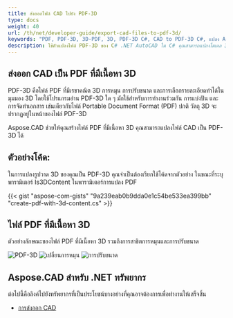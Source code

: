 ```yaml
---
title: ส่งออกไฟล์ CAD ไปยัง PDF-3D
type: docs
weight: 40
url: /th/net/developer-guide/export-cad-files-to-pdf-3d/
keywords: "PDF, PDF-3D, 3D-PDF, 3D, PDF-3D C#, CAD to PDF-3D C#, แปลง AutoCAD, แปลง autocad เป็น pdf-3d"
description: ใช้ตัวแปลงไฟล์ PDF-3D ของ C# .NET AutoCAD ใน C# คุณสามารถแปลงโมเดล 3D เป็น PDF-3D ใน C# .NET ได้เช่นกัน
---
```


## **ส่งออก CAD เป็น PDF ที่มีเนื้อหา 3D**

PDF-3D คือไฟล์ PDF ที่มีเรขาคณิต 3D การหมุน การปรับขนาด และการเลือกรายละเอียดทำได้ในมุมมอง 3D โดยใช้โปรแกรมอ่าน PDF-3D ใด ๆ มักใช้สำหรับการทำงานร่วมกัน การแบ่งปัน และการจัดทำเอกสาร เช่นเดียวกับไฟล์ Portable Document Format (PDF) ปกติ วัตถุ 3D จะปรากฏอยู่ในหน้าของไฟล์ PDF-3D

Aspose.CAD ช่วยให้คุณสร้างไฟล์ PDF ที่มีเนื้อหา 3D คุณสามารถแปลงไฟล์ CAD เป็น PDF-3D ได้

## **ตัวอย่างโค้ด:**

ในการแปลงรูปวาด 3D ของคุณเป็น PDF-3D คุณจำเป็นต้องเรียกใช้โค้ดจากตัวอย่าง ในขณะที่ระบุพารามิเตอร์ Is3DContent ในพารามิเตอร์การแปลง PDF

{{< gist "aspose-com-gists" "9a239eab0b9dda0e1c54be533ea399bb" "create-pdf-with-3d-content.cs" >}}

## **ไฟล์ PDF ที่มีเนื้อหา 3D**

ตัวอย่างลักษณะของไฟล์ PDF ที่มีเนื้อหา 3D รวมถึงการสาธิตการหมุนและการปรับขนาด

![PDF-3D](/cad/_assets/guide/pdf-3d/result.png)
![เปลี่ยนการหมุน](/cad/_assets/guide/pdf-3d/rotate.png)
![การปรับขนาด](/cad/_assets/guide/pdf-3d/scaling.png)

## **Aspose.CAD สำหรับ .NET ทรัพยากร**

ต่อไปนี้คือลิงค์ไปยังทรัพยากรที่เป็นประโยชน์บางอย่างที่คุณอาจต้องการเพื่อทำงานให้เสร็จสิ้น

- [การส่งออก CAD](/th/cad/net/exporting-cad/)
